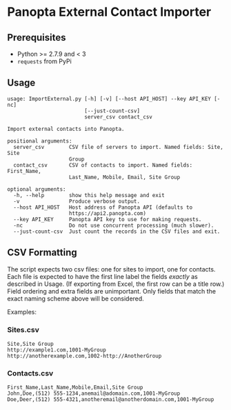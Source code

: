 # Panopta External Contact Importer

## Prerequisites
* Python >= 2.7.9 and < 3
* `requests` from PyPi

## Usage
```
usage: ImportExternal.py [-h] [-v] [--host API_HOST] --key API_KEY [-nc]
                         [--just-count-csv]
                         server_csv contact_csv

Import external contacts into Panopta.

positional arguments:
  server_csv        CSV file of servers to import. Named fields: Site, Site
                    Group
  contact_csv       CSV of contacts to import. Named fields: First_Name,
                    Last_Name, Mobile, Email, Site Group

optional arguments:
  -h, --help        show this help message and exit
  -v                Produce verbose output.
  --host API_HOST   Host address of Panopta API (defaults to
                    https://api2.panopta.com)
  --key API_KEY     Panopta API key to use for making requests.
  -nc               Do not use concurrent processing (much slower).
  --just-count-csv  Just count the records in the CSV files and exit.
```

## CSV Formatting
The script expects two csv files: one for sites to import, one for contacts.
Each file is expected to have the first line label the fields *exactly* as described in Usage. (If exporting from Excel, the first row can be a title row.)
Field ordering and extra fields are unimportant. Only fields that match the exact naming scheme above will be considered.

Examples:
### Sites.csv
```
Site,Site Group
http://example1.com,1001-MyGroup
http://anotherexample.com,1002-http://AnotherGroup
```

### Contacts.csv
```
First_Name,Last_Name,Mobile,Email,Site Group
John,Doe,(512) 555-1234,anemail@adomain.com,1001-MyGroup
Doe,Deer,(512) 555-4321,anotheremail@anotherdomain.com,1001-MyGroup
```
